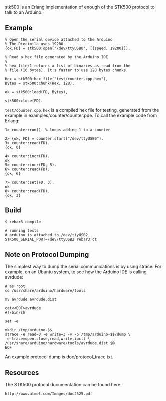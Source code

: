 stk500 is an Erlang implementation of enough of the STK500 protocol to
talk to an Arduino.


## Example

    % Open the serial device attached to the Arduino
    % The Diecimila uses 19200
    {ok,FD} = stk500:open("/dev/ttyUSB0", [{speed, 19200}]),

    % Read a hex file generated by the Arduino IDE
    %
    % hex_file/1 returns a list of binaries as read from the
    % file (16 bytes). It's faster to use 128 bytes chunks.

    Hex = stk500:hex_file("test/counter.cpp.hex"),
    Bytes = stk500:chunk(Hex, 128),

    ok = stk500:load(FD, Bytes),

    stk500:close(FD).


`test/counter.cpp.hex` is a compiled hex file for testing, generated
from the example in examples/counter/counter.pde. To call the example
code from Erlang:

    1> counter:run(). % loops adding 1 to a counter

    2> {ok, FD} = counter:start("/dev/ttyUSB0").
    3> counter:read(FD).
    {ok, 0}

    4> counter:incr(FD).
    ok
    5> counter:incr(FD, 5).
    6> counter:read(FD).
    {ok, 6}

    7> counter:set(FD, 3).
    ok
    8> counter:read(FD).
    {ok, 3}

## Build

    $ rebar3 compile

    # running tests
    # arduino is attached to /dev/ttyUSB2
    STK500_SERIAL_PORT=/dev/ttyUSB2 rebar3 ct

## Note on Protocol Dumping

The simplest way to dump the serial communications is by using strace. For
example, on an Ubuntu system, to see how the Arduino IDE is calling
avrdude:

    # as root
    cd /usr/share/arduino/hardware/tools

    mv avrdude avrdude.dist

    cat<<EOF>avrdude
    #!/bin/sh

    set -e

    mkdir /tmp/arduino-$$
    strace -e read=3 -e write=3 -v -o /tmp/arduino-$$/dump \
    -e trace=open,close,read,write,ioctl \
    /usr/share/arduino/hardware/tools/avrdude.dist $@
    EOF

An example protocol dump is doc/protocol_trace.txt.


## Resources

The STK500 protocol documentation can be found here:

    http://www.atmel.com/Images/doc2525.pdf
